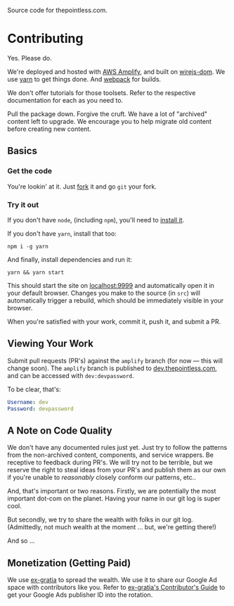 Source code for thepointless.com.

# Contributing

Yes. Please do.

We're deployed and hosted with [AWS Amplify](https://docs.amplify.aws/), and built on [wirejs-dom](https://www.npmjs.com/package/wirejs-dom). We use [yarn](https://www.npmjs.com/package/yarn) to get things done. And [webpack](https://www.npmjs.com/package/webpack) for builds.

We don't offer tutorials for those toolsets. Refer to the respective documentation for each as you need to.

Pull the package down. Forgive the cruft. We have a lot of "archived" content left to upgrade. We encourage you to help migrate old content before creating new content.

## Basics

### Get the code

You're lookin' at it. Just [fork](https://github.com/svidgen/www.thepointless.com/fork) it and go `git` your fork.

### Try it out

If you don't have `node`, (including `npm`), you'll need to [install it](https://nodejs.org/en/).

If you don't have `yarn`, install that too:

```
npm i -g yarn
```

And finally, install dependencies and run it:

```
yarn && yarn start
```

This should start the site on [localhost:9999](http://localhost:9999) and automatically open it in your default browser. Changes you make to the source (in `src`) will automatically trigger a rebuild, which should be immediately visible in your browser.


When you're satisfied with your work, commit it, push it, and submit a PR.

## Viewing Your Work

Submit pull requests (PR's) against the `amplify` branch (for now &mdash; this will change soon). The `amplify` branch is published to [dev.thepointless.com](https://dev.thepointless.com), and can be accessed with `dev:devpassword`.

To be clear, that's:

```yaml
Username: dev
Password: devpassword
```

## A Note on Code Quality

We don't have any documented rules just yet. Just try to follow the patterns from the non-archived content, components, and service wrappers. Be receptive to feedback during PR's. We will try not to be terrible, but we reserve the right to steal ideas from your PR's and publish them as our own if you're unable to *reasonably* closely conform our patterns, etc..

And, that's important or two reasons. Firstly, we are potentially the most important dot-com on the planet. Having your name in our git log is super cool.

But secondly, we try to share the wealth with folks in our git log. (Admittedly, not much wealth at the moment ... but, we're getting there!)

And so ...

## Monetization (Getting Paid)

We use [ex-gratia](https://www.npmjs.com/package/ex-gratia) to spread the wealth. We use it to share our Google Ad space with contributors like you. Refer to [ex-gratia's Contributor's Guide](https://github.com/svidgen/ex-gratia/blob/HEAD/contributors-guide.md) to get your Google Ads publisher ID into the rotation.
